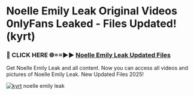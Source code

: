 # Noelle Emily Leak Original Videos 0nlyFans Leaked - Files Updated! (kyrt)

<h3>🔴 CLICK HERE 🌐==►► <a href="https://tinyurl.com/ms9xzufz" rel="nofollow">Noelle Emily Leak Updated Files</a></h3>

Get Noelle Emily Leak and all content. Now you can access all videos and pictures of Noelle Emily Leak. New Updated Files 2025!

[![kyrt](https://i.imgur.com/PQ7UWWw.gif)](https://tinyurl.com/ms9xzufz)
noelle emily leak